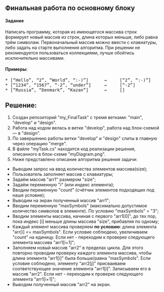 ## Финальная работа по основному блоку

#### Задание

Написать программу, которая из имеющегося массива строк формирует новый массив из строк, длина которых меньше, либо равна трём символам. Первоначальный массив можно ввести с клавиатуры, либо задать на старте выполнения алгоритма. При решении не рекомендуется пользоваться коллекциями, лучше обойтись исключительно массивами.

#### Примеры:
<pre>
* [“Hello”, “2”, “World”, “:-)”]      →     [“2”, “:-)”]
* [“1234”, “1567”, “-2”, “under”]     →     [“-2”]
* [“Russia”, “Denmark”, “Kazan”]      →     []
</pre>
## Решение:
1. Создан репозиторий "my_FinalTask" с тремя ветками: "main", "develop" и "design".
2. Работа над кодом велась в ветке "develop", работа над блок-схемой — в "design".
3. По завершению работы ветки "develop" и "design" слиты в главную через операцию "merge".
4. В файле "myTask.cs" находится код реализации решения, описанного в блок-схеме "myDiagram.png".
5. Ниже представлено описание алгоритма решения задачи:

* Выводим запрос на ввод количества элементов массива(size);
* Пользователь заполняет массив с клавиатуры;
* Задаём массив "arr1" размером "size";
* Задаём переменную "i" (или индекс элемента);
* Вводим переменную "count" (счётчик элементов подходящих под наше условие);
* Выводим на экран полученный массив "arr1";
* Вводим переменную "maxSymbols" (максимально допустимое количество символов в элементе). По условию "maxSymbols" = "3";
* Вводим элементы массива, начиная с первого "arr1[0]", до тех пор, пока индекс [i] меньше длины массива "size", прибавляя по одному;
* Каждый элемент массива проверяем <b>по условию</b>: длина элемента "arr[i] <= maxSymbols". Если условие соблюдено, увеличиваем "count" на единицу. Если нет - переходим к проверке следующего элемента массива "arr1[i+1]";
* Заполняем новый массив "arr2" в пределах цикла. Для этого повторно проводим проверку каждого элемента массива, чтобы длина элемента "arr1[i]" была больше/равна "maxSymbols". Если условие соблюдено, элементу "arr2[j]" присваиваем соответствующее значение элемента "arr1[i]". Записываем его в массив "arr2". Если нет - переходим к проверке следующего элемента "arr1[i+1]";
* Выводим полученный массив "arr2" на экран.